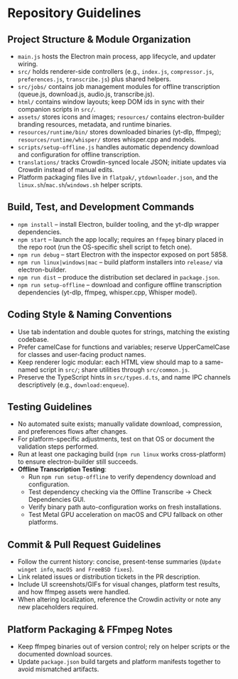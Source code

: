 # Repository Guidelines

## Project Structure & Module Organization
- `main.js` hosts the Electron main process, app lifecycle, and updater wiring.
- `src/` holds renderer-side controllers (e.g., `index.js`, `compressor.js`, `preferences.js`, `transcribe.js`) plus shared helpers.
- `src/jobs/` contains job management modules for offline transcription (queue.js, download.js, audio.js, transcribe.js).
- `html/` contains window layouts; keep DOM ids in sync with their companion scripts in `src/`.
- `assets/` stores icons and images; `resources/` contains electron-builder branding resources, metadata, and runtime binaries.
- `resources/runtime/bin/` stores downloaded binaries (yt-dlp, ffmpeg); `resources/runtime/whisper/` stores whisper.cpp and models.
- `scripts/setup-offline.js` handles automatic dependency download and configuration for offline transcription.
- `translations/` tracks Crowdin-synced locale JSON; initiate updates via Crowdin instead of manual edits.
- Platform packaging files live in `flatpak/`, `ytdownloader.json`, and the `linux.sh`/`mac.sh`/`windows.sh` helper scripts.

## Build, Test, and Development Commands
- `npm install` – install Electron, builder tooling, and the yt-dlp wrapper dependencies.
- `npm start` – launch the app locally; requires an `ffmpeg` binary placed in the repo root (run the OS-specific shell script to fetch one).
- `npm run debug` – start Electron with the inspector exposed on port 5858.
- `npm run linux|windows|mac` – build platform installers into `release/` via electron-builder.
- `npm run dist` – produce the distribution set declared in `package.json`.
- `npm run setup-offline` – download and configure offline transcription dependencies (yt-dlp, ffmpeg, whisper.cpp, Whisper model).

## Coding Style & Naming Conventions
- Use tab indentation and double quotes for strings, matching the existing codebase.
- Prefer camelCase for functions and variables; reserve UpperCamelCase for classes and user-facing product names.
- Keep renderer logic modular: each HTML view should map to a same-named script in `src/`; share utilities through `src/common.js`.
- Preserve the TypeScript hints in `src/types.d.ts`, and name IPC channels descriptively (e.g., `download:enqueue`).

## Testing Guidelines
- No automated suite exists; manually validate download, compression, and preferences flows after changes.
- For platform-specific adjustments, test on that OS or document the validation steps performed.
- Run at least one packaging build (`npm run linux` works cross-platform) to ensure electron-builder still succeeds.
- **Offline Transcription Testing**:
  - Run `npm run setup-offline` to verify dependency download and configuration.
  - Test dependency checking via the Offline Transcribe → Check Dependencies GUI.
  - Verify binary path auto-configuration works on fresh installations.
  - Test Metal GPU acceleration on macOS and CPU fallback on other platforms.

## Commit & Pull Request Guidelines
- Follow the current history: concise, present-tense summaries (`Update winget info`, `macOS and FreeBSD fixes`).
- Link related issues or distribution tickets in the PR description.
- Include UI screenshots/GIFs for visual changes, platform test results, and how ffmpeg assets were handled.
- When altering localization, reference the Crowdin activity or note any new placeholders required.

## Platform Packaging & FFmpeg Notes
- Keep ffmpeg binaries out of version control; rely on helper scripts or the documented download sources.
- Update `package.json` build targets and platform manifests together to avoid mismatched artifacts.
